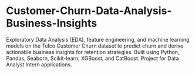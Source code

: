 # Customer-Churn-Data-Analysis-Business-Insights
Exploratory Data Analysis (EDA), feature engineering, and machine learning models on the Telco Customer Churn dataset to predict churn and derive actionable business insights for retention strategies. Built using Python, Pandas, Seaborn, Scikit-learn, XGBoost, and CatBoost. Project for Data Analyst Intern applications.
